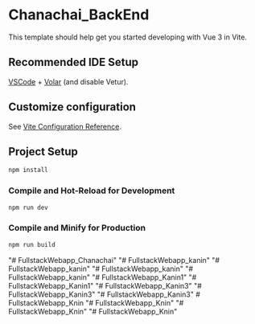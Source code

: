 # Chanachai_BackEnd

This template should help get you started developing with Vue 3 in Vite.

## Recommended IDE Setup

[VSCode](https://code.visualstudio.com/) + [Volar](https://marketplace.visualstudio.com/items?itemName=Vue.volar) (and disable Vetur).

## Customize configuration

See [Vite Configuration Reference](https://vite.dev/config/).

## Project Setup

```sh
npm install
```

### Compile and Hot-Reload for Development

```sh
npm run dev
```

### Compile and Minify for Production

```sh
npm run build
```
"# FullstackWebapp_Chanachai" 
"# FullstackWebapp_kanin" 
"# FullstackWebapp_kanin" 
"# FullstackWebapp_kanin" 
"# FullstackWebapp_kanin" 
"# FullstackWebapp_Kanin1" 
"# FullstackWebapp_Kanin1" 
"# FullstackWebapp_Kanin3" 
"# FullstackWebapp_Kanin3" 
"# FullstackWebapp_Kanin3" 
#   F u l l s t a c k W e b a p p _ K n i n  
 "# FullstackWebapp_Knin" 
"# FullstackWebapp_Knin" 
"# FullstackWebapp_Knin" 
